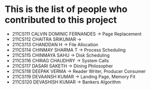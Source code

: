 # This is the list of people who contributed to this project

- 211CS111 CALVIN DOMINIC FERNANDES    -> Page Replacement
- 211CS112 CHAITRA SRIKUMAR            -> 
- 211CS113 CHANDDAN H                  -> File Allocation
- 211CS114 CHINMAY SHARMA T            -> Process Scheduling
- 211CS115 CHINMAYA SAHU               -> Disk Scheduling
- 211CS116 CHIRAG CHAUDHRY             -> System Calls
- 211CS117 DASARI SAKETH               -> Dining Philosopher
- 211CS118 DEEPAK VERMA                -> Reader Writer, Producer Consumer
- 211CS119 DEVAANSH KUMAR              -> Landing Page, Memory Fit
- 211CS120 DEVASHISH KUMAR             -> Bankers Algorithm